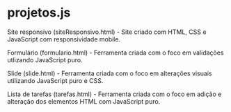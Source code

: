 # projetos.js

Site responsivo (siteResponsivo.html) - Site criado com HTML, CSS e JavaScript com responsividade mobile.

Formulário (formulario.html) - Ferramenta criada com o foco em validações utlizando JavaScript puro.

Slide (slide.html) - Ferramenta criada com o foco em alterações visuais utilizando JavaScript puro e CSS.

Lista de tarefas (tarefas.html) - Ferramenta criada com o foco em adição e alteração dos elementos HTML com JavaScript puro.
